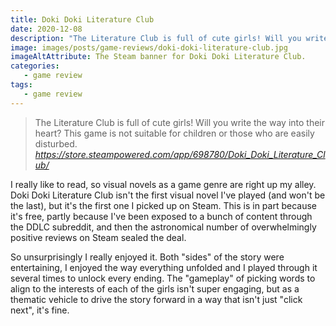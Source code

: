 ```yaml
---
title: Doki Doki Literature Club
date: 2020-12-08
description: "The Literature Club is full of cute girls! Will you write the way into their heart? This game is not suitable for children or those who are easily disturbed."
image: images/posts/game-reviews/doki-doki-literature-club.jpg
imageAltAttribute: The Steam banner for Doki Doki Literature Club. 
categories:
   - game review
tags:
   - game review
---
```


> The Literature Club is full of cute girls! Will you write the way into their heart? This game is not suitable for children or those who are easily disturbed.  
> _https://store.steampowered.com/app/698780/Doki_Doki_Literature_Club/_

I really like to read, so visual novels as a game genre are right up my alley. Doki Doki Literature Club isn't the first visual novel I've played (and won't be the last), but it's the first one I picked up on Steam. This is in part because it's free, partly because I've been exposed to a bunch of content through the DDLC subreddit, and then the astronomical number of overwhelmingly positive reviews on Steam sealed the deal. 

So unsurprisingly I really enjoyed it. Both "sides" of the story were entertaining, I enjoyed the way everything unfolded and I played through it several times to unlock every ending. The "gameplay" of picking words to align to the interests of each of the girls isn't super engaging, but as a thematic vehicle to drive the story forward in a way that isn't just "click next", it's fine. 
